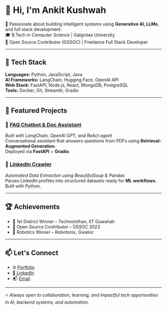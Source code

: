 # 👋 Hi, I'm Ankit Kushwah

🚀 Passionate about building intelligent systems using **Generative AI, LLMs**, and full stack development.  
🎓 B.Tech in Computer Science | Galgotias University  
💼 Open Source Contributor (GSSOC) | Freelance Full Stack Developer  

---

## 🔧 Tech Stack

**Languages:** Python, JavaScript, Java  
**AI Frameworks:** LangChain, Hugging Face, OpenAI API  
**Web Stack:** FastAPI, Node.js, React, MongoDB, PostgreSQL  
**Tools:** Docker, Git, Streamlit, Gradio  

---

## 📌 Featured Projects

### 🔹 [FAQ Chatbot & Doc Assistant](#)
*Built with LangChain, OpenAI GPT, and ReAct agent*  
Conversational assistant that answers questions from PDFs using **Retrieval-Augmented Generation**.  
Deployed via **FastAPI** + **Gradio**.

### 🔹 [LinkedIn Crawler](#)
*Automated Data Extraction using BeautifulSoup & Pandas*  
Parses LinkedIn profiles into structured datasets ready for **ML workflows**. Built with Python.

---

## 🏆 Achievements

- 🥇 1st District Winner – Technolothan, IIT Guwahati  
- 🔧 Open Source Contributor – GSSOC 2023  
- 🤖 Robotics Winner – Robotonix, Gwalior  

---

## 📫 Let's Connect

- 🌐 [Portfolio](https://kushankit.github.io)  
- 💼 [LinkedIn](https://www.linkedin.com/in/ankit-kushwah-127447254/)  
- 📬 [Email](mailto:kushwahankit176@gmail.com)

---

⭐ *Always open to collaboration, learning, and impactful tech opportunities in AI, backend systems, and automation.*
